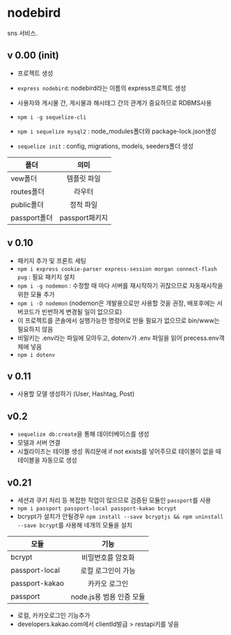 # nodebird
sns 서비스.

## v 0.00 (init)
- 프로젝트 생성 

- `express nodebird`: nodebird라는 이름의 express프로젝트 생성
- 사용자와 게시물 간, 게시물과 해시태그 간의 관계가 중요하므로 RDBMS사용
- `npm i -g sequelize-cli`
- `npm i sequelize mysql2` : node_modules폴더와 package-lock.json생성
- `sequelize init` : config, migrations, models, seeders폴더 생성

| 폴더 | 의미 | 
|---|:---:|
| vew폴더 | 템플릿 파일 | 
| routes폴더 | 라우터| 
| public폴더 | 정적 파일| 
| passport폴더 | passport패키지| 

## v 0.10 
- 패키지 추가 및 프론트 세팅
- `npm i express cookie-parser express-session morgan connect-flash pug` : 필요 패키지 설치
- `npm i -g nodemon` : 수정할 때 마다 서버를 재시작하기 귀찮으므로 자동재시작을 위한 모듈 추가
- `npm i -D nodemon` (nodemon은 개발용으로만 사용할 것을 권장, 배포후에는 서버코드가 빈번하게 변경될 일이 없으므로)
- 이 프로젝트를 콘솔에서 실행가능한 명령어로 만들 필요가 없으므로 bin/www는 필요하지 않음
- 비밀키는 .env라는 파일에 모아두고, dotenv가 .env 파일을 읽어 precess.env객체에 넣음
- `npm i dotenv` 

## v 0.11
- 사용할 모델 생성하기 (User, Hashtag, Post)

## v0.2
- `sequelize db:create`을 통해 데이터베이스를 생성
- 모델과 서버 연결
- 시퀄라이즈는 테이블 생성 쿼리문에 if not exists를 넣어주므로 테이블이 없을 때 테이블을 자동으로 생성

## v0.21
- 세션과 쿠키 처리 등 복잡한 작업이 많으므로 검증된 모듈인 `passport`를 사용
- `npm i passport passport-local passport-kakao bcrypt`
- bcrypt가 설치가 안될경우 `npm install --save bcryptjs && npm uninstall --save bcrypt`를 사용해 네개의 모듈을 설치

| 모듈 | 기능 | 
|---|:---:|
| bcrypt | 비밀번호를 암호화 | 
| passport-local | 로컬 로그인이 가능 | 
| passport-kakao | 카카오 로그인 | 
| passport | node.js용 범용 인증 모듈 | 
- 로컬, 카카오로그인 기능추가
- developers.kakao.com에서 clientId발급 > restapi키를 넣음

